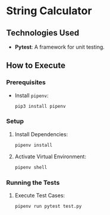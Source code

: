 # String Calculator


## Technologies Used

- **Pytest**: A framework for unit testing.

## How to Execute

### Prerequisites

- Install `pipenv`:
    ```sh
    pip3 install pipenv
    ```

### Setup

1. Install Dependencies:
    ```sh 
    pipenv install
    ```

2. Activate Virtual Environment:

    ```sh
    pipenv shell
    ```

### Running the Tests

1. Execute Test Cases:

    ```sh
    pipenv run pytest test.py
    ```